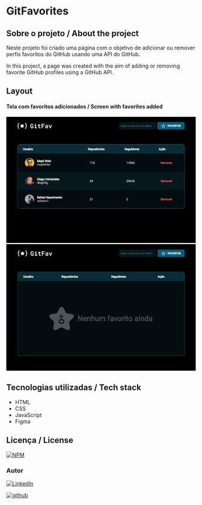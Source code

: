 # GitFavorites

## Sobre o projeto / About the project

Neste projeto foi criado uma página com o objetivo de adicionar ou remover perfis favoritos do GitHub usando uma API do GitHub.

In this project, a page was created with the aim of adding or removing favorite GitHub profiles using a GitHub API.

## Layout
#### Tela com favoritos adicionados / Screen with favorites added
![screen1](./assets/gitfavorites_screen1.png)
![screen2](./assets/gitfavorites_screen2.png)


## Tecnologias utilizadas / Tech stack
- HTML
- CSS
- JavaScript
- Figma

## Licença / License
[![NPM](https://img.shields.io/npm/l/react)](./LICENSE)


### Autor

[![LinkedIn](https://img.shields.io/badge/-Rafael%20Nascimento-000099?style=flat&logo=linkedin)](https://www.linkedin.com/in/rafaelvnascimento/)

[![github](https://img.shields.io/badge/-Rafael%20Nascimento-000000?style=flat&logo=github)](https://www.linkedin.com/in/rafaelvnascimento/)
